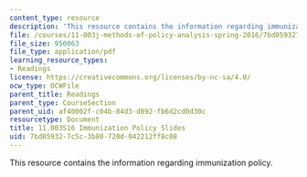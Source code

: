 ```yaml
---
content_type: resource
description: 'This resource contains the information regarding immunization policy. '
file: /courses/11-003j-methods-of-policy-analysis-spring-2016/7bd059327c5c3b80720d042212ff8c08_MIT11_003JS16_Immunization.pdf
file_size: 950063
file_type: application/pdf
learning_resource_types:
- Readings
license: https://creativecommons.org/licenses/by-nc-sa/4.0/
ocw_type: OCWFile
parent_title: Readings
parent_type: CourseSection
parent_uid: af40002f-c04b-84d3-d892-fb6d2cd0d30c
resourcetype: Document
title: 11.003S16 Immunization Policy Slides
uid: 7bd05932-7c5c-3b80-720d-042212ff8c08
---
```

This resource contains the information regarding immunization policy. 